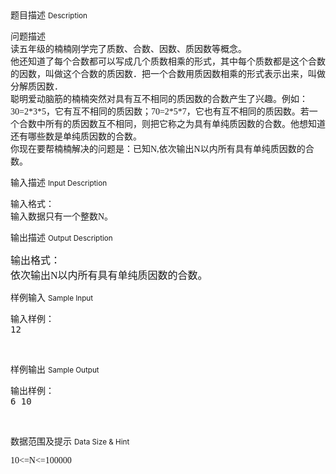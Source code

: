 <div class="panel panel-default">
<div class="area-title">
<span>
题目描述
<small>Description</small>
</span></div>
<div class="panel-body">

<p><span style="font-family: 'Times New Roman';">问题描述 </span><br style="font-family: 'Times New Roman';"><span style="font-family: 'Times New Roman';">读五年级的楠楠刚学完了质数、合数、因数、质因数等概念。 </span><br style="font-family: 'Times New Roman';"><span style="font-family: 'Times New Roman';">他还知道了每个合数都可以写成几个质数相乘的形式，其中每个质数都是这个合数的因数，叫做这个合数的质因数．把一个合数用质因数相乘的形式表示出来，叫做分解质因数． </span><br style="font-family: 'Times New Roman';"><span style="font-family: 'Times New Roman';">聪明爱动脑筋的楠楠突然对具有互不相同的质因数的合数产生了兴趣。例如：30=2*3*5，它有互不相同的质因数；70=2*5*7，它也有互不相同的质因数。若一个合数中所有的质因数互不相同，则把它称之为具有单纯质因数的合数。他想知道还有哪些数是单纯质因数的合数。 </span><br style="font-family: 'Times New Roman';"><span style="font-family: 'Times New Roman';">你现在要帮楠楠解决的问题是：已知N,依次输出N以内所有具有单纯质因数的合数。 </span></p>

</div>
</div>

<div class="panel panel-default">
<div class="area-title">
<span>
输入描述
<small>Input Description</small>
</span></div>
<div class="panel-body">
<p><span style="font-family: 'Times New Roman';">输入格式： </span><br style="font-family: 'Times New Roman';"><span style="font-family: 'Times New Roman';">输入数据只有一个整数N。</span></p>

</div>
</div>
<div  class="panel panel-default">
<div class="area-title">
<span>
输出描述
<small>Output Description</small>
</span></div>
<div class="panel-body">

<p><span style="font-family: &#39;Times New Roman&#39;; font-size: medium;">输出格式：&nbsp;</span><br style="font-family: &#39;Times New Roman&#39;; font-size: medium; white-space: normal;"/><span style="font-family: &#39;Times New Roman&#39;; font-size: medium;">依次输出N以内所有具有单纯质因数的合数。</span></p>

</div>
</div>


<div class="panel panel-default">
<div class="area-title">
<span>
样例输入
<small>Sample Input</small>
</span></div>
<div class="panel-body">
<pre>输入样例：
12</pre><p><br></p>

</div>
</div>

<div class="panel panel-default">
<div class="area-title">
<span>
样例输出
<small>Sample Output</small>
</span></div>
<div class="panel-body">
<pre>输出样例：
6 10</pre><p><br></p>

</div>
</div>

<div class="panel panel-default">
<div class="area-title">
<span>
数据范围及提示
<small>Data Size & Hint</small>
</span></div>
<div class="panel-body">
<p><span style="font-family: 'Times New Roman';">10&lt;=N&lt;=100000</span></p>
</div>
</div>